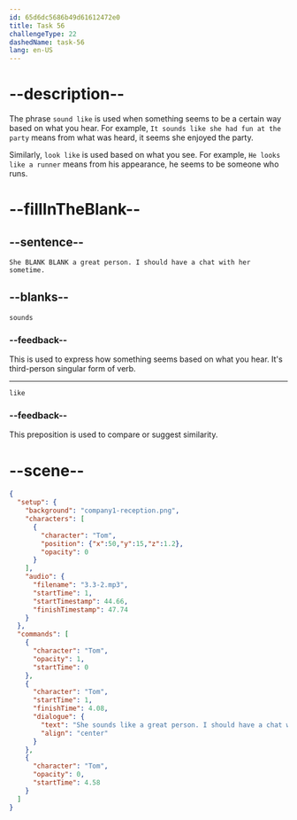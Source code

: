```yaml
---
id: 65d6dc5686b49d61612472e0
title: Task 56
challengeType: 22
dashedName: task-56
lang: en-US
---
```


<!-- (Audio) Tom: She sounds like a great person. I should have a chat with her sometime. -->

# --description--

The phrase `sound like` is used when something seems to be a certain way based on what you hear. For example, `It sounds like she had fun at the party` means from what was heard, it seems she enjoyed the party.

Similarly, `look like` is used based on what you see. For example, `He looks like a runner` means from his appearance, he seems to be someone who runs.

# --fillInTheBlank--

## --sentence--

`She BLANK BLANK a great person. I should have a chat with her sometime.`

## --blanks--

`sounds`

### --feedback--

This is used to express how something seems based on what you hear. It's third-person singular form of verb.

---

`like`

### --feedback--

This preposition is used to compare or suggest similarity.

# --scene--

```json
{
  "setup": {
    "background": "company1-reception.png",
    "characters": [
      {
        "character": "Tom",
        "position": {"x":50,"y":15,"z":1.2},
        "opacity": 0
      }
    ],
    "audio": {
      "filename": "3.3-2.mp3",
      "startTime": 1,
      "startTimestamp": 44.66,
      "finishTimestamp": 47.74
    }
  },
  "commands": [
    {
      "character": "Tom",
      "opacity": 1,
      "startTime": 0
    },
    {
      "character": "Tom",
      "startTime": 1,
      "finishTime": 4.08,
      "dialogue": {
        "text": "She sounds like a great person. I should have a chat with her sometime.",
        "align": "center"
      }
    },
    {
      "character": "Tom",
      "opacity": 0,
      "startTime": 4.58
    }
  ]
}
```
